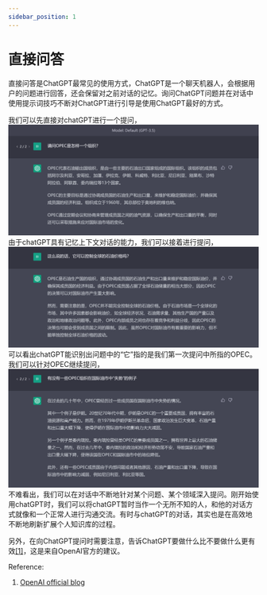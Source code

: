 ```yaml
---
sidebar_position: 1
---
```

# 直接问答
直接问答是ChatGPT最常见的使用方式，ChatGPT是一个聊天机器人，会根据用户的问题进行回答，还会保留对之前对话的记忆。询问ChatGPT问题并在对话中使用提示词技巧不断对ChatGPT进行引导是使用ChatGPT最好的方式。

我们可以先直接对chatGPT进行一个提问，
![](../img/Examples/BasicApp1001.png)
由于chatGPT具有记忆上下文对话的能力，我们可以接着进行提问，
![](../img/Examples/BasicApp1002.png)
可以看出chatGPT能识别出问题中的“它”指的是我们第一次提问中所指的OPEC。我们可以针对OPEC继续提问，
![](../img/Examples/BasicApp1003.png)
不难看出，我们可以在对话中不断地针对某个问题、某个领域深入提问。刚开始使用chatGPT时，我们可以将chatGPT暂时当作一个无所不知的人，和他的对话方式就像和一个正常人进行沟通交流。有时与chatGPT的对话，其实也是在高效地不断地刷新扩展个人知识库的过程。

另外，在向ChatGPT提问时需要注意，告诉ChatGPT要做什么比不要做什么更有效[[1]](#https://help.openai.com/en/articles/6654000-best-practices-for-prompt-engineering-with-openai-api)，这是来自OpenAI官方的建议。

Reference:
1. [OpenAI official blog](https://help.openai.com/en/articles/6654000-best-practices-for-prompt-engineering-with-openai-api)
